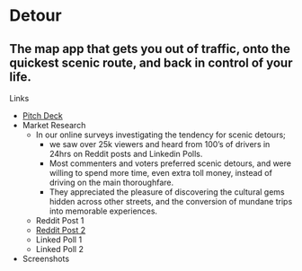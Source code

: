 # Detour
## The map app that gets you out of traffic, onto the quickest scenic route, and back in control of your life. 

Links
- [Pitch Deck](https://pitch.detour.fyi)
- Market Research
  - In our online surveys investigating the tendency for scenic detours;
    - we saw over 25k viewers and heard from 100’s of drivers in 24hrs on Reddit posts and Linkedin Polls. 
    - Most commenters and voters preferred scenic detours, and were willing to spend more time, even extra toll money, instead of driving on the main thoroughfare. 
    - They appreciated the pleasure of discovering the cultural gems hidden across other streets, and the conversion of mundane trips into memorable experiences.
  - Reddit Post 1
  - [Reddit Post 2](https://www.reddit.com/r/roadtrip/comments/1kiszd7/what_makes_a_drive_feel_worth_it/)
  - Linked Poll 1
  - Linked Poll 2
- Screenshots
